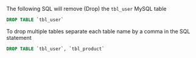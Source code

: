 The following SQL will remove (Drop) the `tbl_user` MySQL table 

```sql
DROP TABLE `tbl_user`
```

To drop multiple tables separate each table name by a comma in the SQL statement

```sql
DROP TABLE `tbl_user`, `tbl_product`
```

